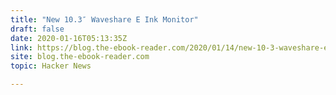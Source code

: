 ```yaml
---
title: "New 10.3″ Waveshare E Ink Monitor"
draft: false
date: 2020-01-16T05:13:35Z
link: https://blog.the-ebook-reader.com/2020/01/14/new-10-3-waveshare-e-ink-monitor-released-for-539-video/?utm_medium=RSS&utm_source=hune
site: blog.the-ebook-reader.com
topic: Hacker News  

---
```

